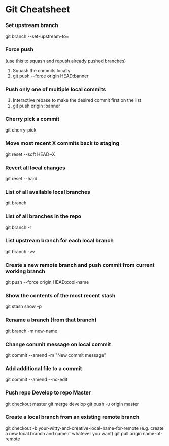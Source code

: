 # Git Cheatsheet

### Set upstream branch
git branch --set-upstream-to=<branch to track>

### Force push 
(use this to squash and repush already pushed branches)
1) Squash the commits locally
2) git push --force origin HEAD:banner

### Push only one of multiple local commits
1) Interactive rebase to make the desired commit first on the list
2) git push origin <commit sha>:banner

### Cherry pick a commit
git cherry-pick <revision number>

### Move most recent X commits back to staging
git reset --soft HEAD~X

### Revert all local changes
git reset --hard

### List of all available local branches
git branch

### List of all branches in the repo
git branch -r

### List upstream branch for each local branch
git branch -vv

### Create a new remote branch and push commit from current working branch
git push --force origin HEAD:cool-name

### Show the contents of the most recent stash
git stash show -p

### Rename a branch (from that branch)
git branch -m new-name

### Change commit message on local commit
git commit --amend -m "New commit message"

### Add additional file to a commit
git commit --amend --no-edit

### Push repo Develop to repo Master
git checkout master 
git merge develop
git push -u origin master

### Create a local branch from an existing remote branch
git checkout -b your-witty-and-creative-local-name-for-remote (e.g. create a new local branch and name it whatever you want)
git pull origin name-of-remote


